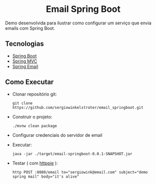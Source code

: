 <h1 align="center">
  Email Spring Boot
</h1>

Demo desenvolvida para ilustrar como configurar um serviço que envia emails com Spring Boot.

## Tecnologias

- [Spring Boot](https://spring.io/projects/spring-boot)
- [Spring MVC](https://docs.spring.io/spring-framework/reference/web/webmvc.html)
- [Spring Email](https://docs.spring.io/spring-framework/reference/integration/email.html)

## Como Executar

- Clonar repositório git:

  ```
  git clone https://github.com/sergiowinkelstroter/email_springboot.git
  ```

- Construir o projeto:

  ```
  ./mvnw clean package
  ```

- Configurar credenciais do servidor de email

- Executar:

  ```
  java -jar ./target/email-springboot-0.0.1-SNAPSHOT.jar
  ```

- Testar ( com [httppie](https://httpie.io) ):
  ```
  http POST :8080/email to="sergiowink@email.com" subject="demo spring mail" body="it's alive"
  ```
